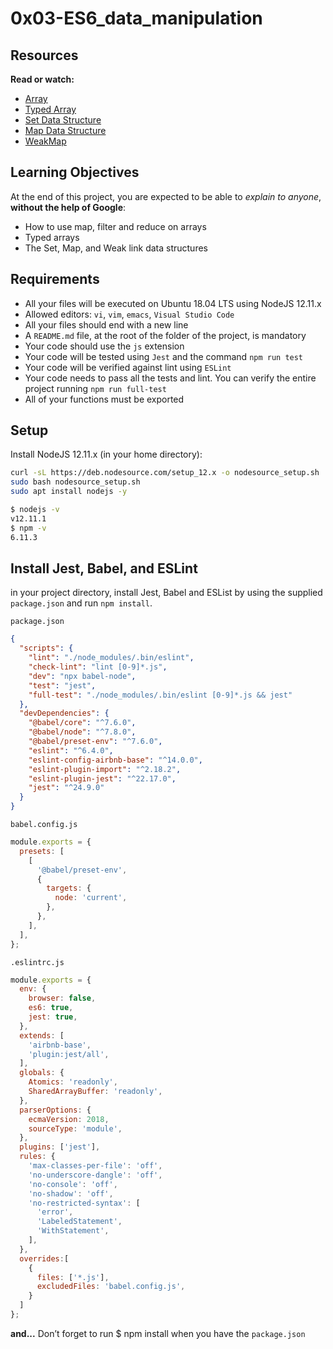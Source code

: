 # 0x03-ES6_data_manipulation

## Resources

**Read or watch:**

- [Array](https://intranet.alxswe.com/rltoken/bcXqK1IaIHtrZ45sv0RxsQ)
- [Typed Array](https://intranet.alxswe.com/rltoken/YZ5RtzAPTaWtF00MYbXuVw)
- [Set Data Structure](https://intranet.alxswe.com/rltoken/Ch8vq39y9QnlTMr8CymgEg)
- [Map Data Structure](https://intranet.alxswe.com/rltoken/W29MV3f8Ii4HmeJSALNIpw)
- [WeakMap](https://intranet.alxswe.com/rltoken/pSetFVFeIR660GPE0flPdg)

## Learning Objectives

At the end of this project, you are expected to be able to *explain to anyone*, **without the help of Google**:

- How to use map, filter and reduce on arrays
- Typed arrays
- The Set, Map, and Weak link data structures

## Requirements

- All your files will be executed on Ubuntu 18.04 LTS using NodeJS 12.11.x
- Allowed editors: `vi`, `vim`, `emacs`, `Visual Studio Code`
- All your files should end with a new line
- A `README.md` file, at the root of the folder of the project, is mandatory
- Your code should use the `js` extension
- Your code will be tested using `Jest` and the command `npm run test`
- Your code will be verified against lint using `ESLint`
- Your code needs to pass all the tests and lint. You can verify the entire project running `npm run full-test`
- All of your functions must be exported

## Setup

Install NodeJS 12.11.x
(in your home directory):

```bash
curl -sL https://deb.nodesource.com/setup_12.x -o nodesource_setup.sh
sudo bash nodesource_setup.sh
sudo apt install nodejs -y
```

```bash
$ nodejs -v
v12.11.1
$ npm -v
6.11.3
```

## Install Jest, Babel, and ESLint

in your project directory, install Jest, Babel and ESList by using the supplied `package.json` and run `npm install`.

`package.json`

```json
{
  "scripts": {
    "lint": "./node_modules/.bin/eslint",
    "check-lint": "lint [0-9]*.js",
    "dev": "npx babel-node",
    "test": "jest",
    "full-test": "./node_modules/.bin/eslint [0-9]*.js && jest"
  },
  "devDependencies": {
    "@babel/core": "^7.6.0",
    "@babel/node": "^7.8.0",
    "@babel/preset-env": "^7.6.0",
    "eslint": "^6.4.0",
    "eslint-config-airbnb-base": "^14.0.0",
    "eslint-plugin-import": "^2.18.2",
    "eslint-plugin-jest": "^22.17.0",
    "jest": "^24.9.0"
  }
}
```


`babel.config.js`

```js
module.exports = {
  presets: [
    [
      '@babel/preset-env',
      {
        targets: {
          node: 'current',
        },
      },
    ],
  ],
};
```

`.eslintrc.js`

```js
module.exports = {
  env: {
    browser: false,
    es6: true,
    jest: true,
  },
  extends: [
    'airbnb-base',
    'plugin:jest/all',
  ],
  globals: {
    Atomics: 'readonly',
    SharedArrayBuffer: 'readonly',
  },
  parserOptions: {
    ecmaVersion: 2018,
    sourceType: 'module',
  },
  plugins: ['jest'],
  rules: {
    'max-classes-per-file': 'off',
    'no-underscore-dangle': 'off',
    'no-console': 'off',
    'no-shadow': 'off',
    'no-restricted-syntax': [
      'error',
      'LabeledStatement',
      'WithStatement',
    ],
  },
  overrides:[
    {
      files: ['*.js'],
      excludedFiles: 'babel.config.js',
    }
  ]
};
```

**and...**
Don’t forget to run $ npm install when you have the `package.json`
